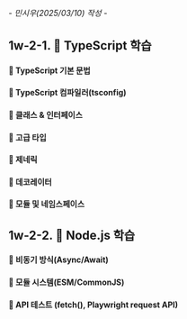 ###### - 민시우(2025/03/10) 작성 -

## 1w-2-1. 🚀 TypeScript 학습

#### 📌 TypeScript 기본 문법

#### 📌 TypeScript 컴파일러(tsconfig)

#### 📌 클래스 & 인터페이스

#### 📌 고급 타입

#### 📌 제네릭

#### 📌 데코레이터

#### 📌 모듈 및 네임스페이스

## 1w-2-2. 🚀 Node.js 학습

#### 📌 비동기 방식(Async/Await)

#### 📌 모듈 시스템(ESM/CommonJS)

#### 📌 API 테스트 (fetch(), Playwright request API)
